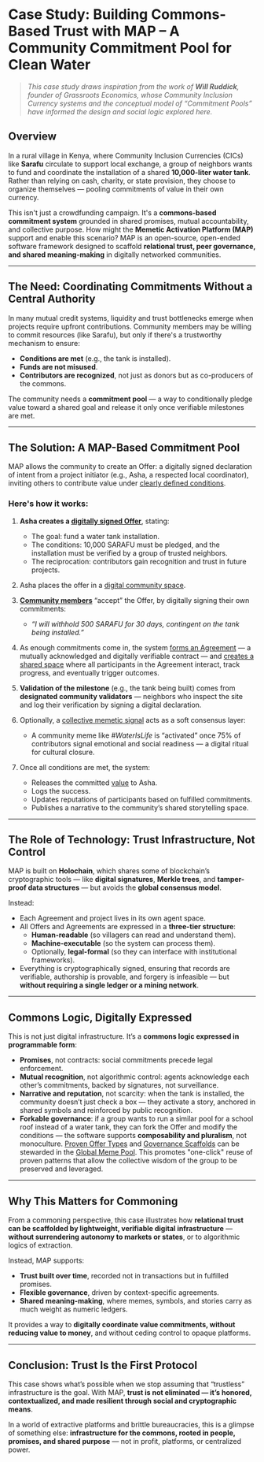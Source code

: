 # Case Study: Building Commons-Based Trust with MAP – A Community Commitment Pool for Clean Water


> _This case study draws inspiration from the work of **Will Ruddick**, founder of Grassroots Economics, whose Community Inclusion Currency systems and the conceptual model of “Commitment Pools” have informed the design and social logic explored here._

## Overview

In a rural village in Kenya, where Community Inclusion Currencies (CICs) like **Sarafu** circulate to support local exchange, a group of neighbors wants to fund and coordinate the installation of a shared **10,000-liter water tank**. Rather than relying on cash, charity, or state provision, they choose to organize themselves — pooling commitments of value in their own currency.

This isn't just a crowdfunding campaign. It's a **commons-based commitment system** grounded in shared promises, mutual accountability, and collective purpose. How might the **Memetic Activation Platform (MAP)** support and enable this scenario? MAP is an open-source, open-ended software framework designed to scaffold **relational trust, peer governance, and shared meaning-making** in digitally networked communities.

---

## The Need: Coordinating Commitments Without a Central Authority

In many mutual credit systems, liquidity and trust bottlenecks emerge when projects require upfront contributions. Community members may be willing to commit resources (like Sarafu), but only if there's a trustworthy mechanism to ensure:

- **Conditions are met** (e.g., the tank is installed).
- **Funds are not misused**.
- **Contributors are recognized**, not just as donors but as co-producers of the commons.

The community needs a **commitment pool** — a way to conditionally pledge value toward a shared goal and release it only once verifiable milestones are met.

---

## The Solution: A MAP-Based Commitment Pool

MAP allows the community to create an Offer: a digitally signed declaration of intent from a project initiator (e.g., Asha, a respected local coordinator), inviting others to contribute value under [clearly defined conditions](/docs-understanding-map/understanding-the-map/glossary/#promise).

### Here's how it works:

1. **Asha creates a [digitally signed Offer](/docs-understanding-map/understanding-the-map/glossary/#offer)**, stating:
    - The goal: fund a water tank installation.
    - The conditions: 10,000 SARAFU must be pledged, and the installation must be verified by a group of trusted neighbors.
    - The reciprocation: contributors gain recognition and trust in future projects.

2. Asha places the offer in a [digital community space](/docs-understanding-map/understanding-the-map/glossary/#agentspace).

3. **[Community members](/docs-understanding-map/understanding-the-map/glossary/#agent)** “accept” the Offer, by digitally signing their own commitments:
    - _“I will withhold 500 SARAFU for 30 days, contingent on the tank being installed.”_

4. As enough commitments come in, the system [forms an Agreement](/docs-understanding-map/understanding-the-map/glossary/#agreement) — a mutually acknowledged and digitally verifiable contract — and [creates a shared space](/docs-understanding-map/understanding-the-map/glossary/#agreement-based-agentspacee) where all participants in the Agreement interact, track progress, and eventually trigger outcomes.

5. **Validation of the milestone** (e.g., the tank being built) comes from **designated community validators** — neighbors who inspect the site and log their verification by signing a digital declaration.

6. Optionally, a [collective memetic signal](/docs-understanding-map/understanding-the-map/glossary/#meme) acts as a soft consensus layer:
    - A community meme like _#WaterIsLife_ is “activated” once 75% of contributors signal emotional and social readiness — a digital ritual for cultural closure.

7. Once all conditions are met, the system:
    - Releases the committed [value](/docs-understanding-map/understanding-the-map/glossary/#vital-capital) to Asha.
    - Logs the success.
    - Updates reputations of participants based on fulfilled commitments.
    - Publishes a narrative to the community’s shared storytelling space.
---

## The Role of Technology: Trust Infrastructure, Not Control

MAP is built on **Holochain**, which shares some of blockchain’s cryptographic tools — like **digital signatures**, **Merkle trees**, and **tamper-proof data structures** — but avoids the **global consensus model**.

Instead:

- Each Agreement and project lives in its own agent space.
- All Offers and Agreements are expressed in a **three-tier structure**:
    - **Human-readable** (so villagers can read and understand them).
    - **Machine-executable** (so the system can process them).
    - Optionally, **legal-formal** (so they can interface with institutional frameworks).
- Everything is cryptographically signed, ensuring that records are verifiable, authorship is provable, and forgery is infeasible — but **without requiring a single ledger or a mining network**.

---

## Commons Logic, Digitally Expressed

This is not just digital infrastructure. It’s a **commons logic expressed in programmable form**:

- **Promises**, not contracts: social commitments precede legal enforcement.
- **Mutual recognition**, not algorithmic control: agents acknowledge each other’s commitments, backed by signatures, not surveillance.
- **Narrative and reputation**, not scarcity: when the tank is installed, the community doesn’t just check a box — they activate a story, anchored in shared symbols and reinforced by public recognition.
- **Forkable governance**: if a group wants to run a similar pool for a school roof instead of a water tank, they can fork the Offer and modify the conditions — the software supports **composability and pluralism**, not monoculture.
  [Proven Offer Types](/docs-understanding-map/understanding-the-map/glossary/#offer-type) and [Governance Scaffolds](/docs-understanding-map/understanding-the-map/glossary/#governance-scaffold) can be stewarded in the [Global Meme Pool](/docs-understanding-map/understanding-the-map/glossary/#meme-pool). This promotes "one-click" reuse of proven patterns that allow the collective wisdom of the group to be preserved and leveraged.

---

## Why This Matters for Commoning

From a commoning perspective, this case illustrates how **relational trust can be scaffolded by lightweight, verifiable digital infrastructure** — **without surrendering autonomy to markets or states**, or to algorithmic logics of extraction.

Instead, MAP supports:

- **Trust built over time**, recorded not in transactions but in fulfilled promises.
- **Flexible governance**, driven by context-specific agreements.
- **Shared meaning-making**, where memes, symbols, and stories carry as much weight as numeric ledgers.

It provides a way to **digitally coordinate value commitments, without reducing value to money**, and without ceding control to opaque platforms.

---

## Conclusion: Trust Is the First Protocol

This case shows what’s possible when we stop assuming that “trustless” infrastructure is the goal. With MAP, **trust is not eliminated — it’s honored, contextualized, and made resilient through social and cryptographic means**.

In a world of extractive platforms and brittle bureaucracies, this is a glimpse of something else: **infrastructure for the commons, rooted in people, promises, and shared purpose** — not in profit, platforms, or centralized power.